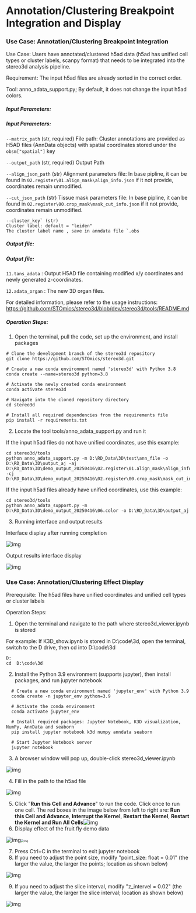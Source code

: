 # **Annotation/Clustering Breakpoint Integration and Display**

### **Use Case: Annotation/Clustering Breakpoint Integration**

Use Case: Users have annotated/clustered h5ad data (h5ad has unified cell types or cluster labels, scanpy format) that needs to be integrated into the stereo3d analysis pipeline.

Requirement: The input h5ad files are already sorted in the correct order.

Tool: anno_adata_support.py; By default, it does not change the input h5ad colors.

##### **Input Parameters:**

##### Input Parameters:

`--matrix_path` (str, required)
File path: Cluster annotations are provided as H5AD files (AnnData objects) with spatial coordinates stored under the `obsm["spatial"]` key

`--output_path` (str, required)
Output Path

`--align_json_path` (str)
Alignment parameters file: In base pipline, it can be found in `02.register\01.align_mask\align_info.json` if it not provide, coordinates remain unmodified.

`--cut_json_path` (str)
Tissue mask parameters file: In base pipline, it can be found in `02.register\00.crop_mask\mask_cut_info.json` if it not provide, coordinates remain unmodified.

```
--cluster_key` (str)
Cluster label: default = "leiden"
The cluster label name , save in anndata file `.obs
```

##### **Output file:**

##### Output file:

`11.tans_adata` :
Output H5AD file containing modified x/y coordinates and newly generated z-coordinates.

`12.adata_organ` :
The new 3D organ files.

For detailed information, please refer to the usage instructions:
https://github.com/STOmics/stereo3d/blob/dev/stereo3d/tools/README.md



##### Operation Steps:

1. Open the terminal, pull the code, set up the environment, and install packages

```
# Clone the development branch of the stereo3d repository
git clone https://github.com/STOmics/stereo3d.git

# Create a new conda environment named 'stereo3d' with Python 3.8
conda create --name=stereo3d python=3.8

# Activate the newly created conda environment
conda activate stereo3d

# Navigate into the cloned repository directory
cd stereo3d

# Install all required dependencies from the requirements file
pip install -r requirements.txt
```

2. Locate the tool tools/anno_adata_support.py and run it

If the input h5ad files do not have unified coordinates, use this example:

```
cd stereo3d/tools
python anno_adata_support.py -m D:\RD_Data\3D\test\ann_file -o D:\RD_Data\3D\output_aj -aj D:\RD_Data\3D\demo_output_20250416\02.register\01.align_mask\align_info.json -cj D:\RD_Data\3D\demo_output_20250416\02.register\00.crop_mask\mask_cut_info.json
```

If the input h5ad files already have unified coordinates, use this example:

```
cd stereo3d/tools
python anno_adata_support.py -m D:\RD_Data\3D\demo_output_20250416\06.color -o D:\RD_Data\3D\output_aj
```

3. Running interface and output results

Interface display after running completion

![img](file:///C:\Users\sunyiqiang\AppData\Local\Temp\ksohtml17652\wps56.jpg)

Output results interface display

![img](file:///C:\Users\sunyiqiang\AppData\Local\Temp\ksohtml17652\wps57.jpg)

### **Use Case: Annotation/Clustering Effect Display**

Prerequisite: The h5ad files have unified coordinates and unified cell types or cluster labels

Operation Steps:

1. Open the terminal and navigate to the path where stereo3d_viewer.ipynb is stored

For example: If K3D_show.ipynb is stored in D:\code\3d, open the terminal, switch to the D drive, then cd into D:\code\3d

```
D:
cd  D:\code\3d
```

2. Install the Python 3.9 environment (supports jupyter), then install packages, and run jupyter notebook
 ```
   # Create a new conda environment named 'jupyter_env' with Python 3.9
   conda create -n jupyter_env python=3.9
   
   # Activate the conda environment
   conda activate jupyter_env
   
   # Install required packages: Jupyter Notebook, K3D visualization, NumPy, AnnData and seaborn
   pip install jupyter notebook k3d numpy anndata seaborn
   
   # Start Jupyter Notebook server
   jupyter notebook
 ```

3. A browser window will pop up, double-click stereo3d_viewer.ipynb

![img](file:///C:\Users\sunyiqiang\AppData\Local\Temp\ksohtml17652\wps58.jpg)

4. Fill in the path to the h5ad file

![img](file:///C:\Users\sunyiqiang\AppData\Local\Temp\ksohtml17652\wps59.jpg)

5. Click "**Run this Cell and Advance**" to run the code. Click once to run one cell. The red boxes in the image below from left to right are: **Run this Cell and Advance**, **Interrupt the Kernel**, **Restart the Kernel**, **Restart the Kernel and Run All Cells**![img](file:///C:\Users\sunyiqiang\AppData\Local\Temp\ksohtml17652\wps60.jpg)
6. Display effect of the fruit fly demo data

![img](file:///C:\Users\sunyiqiang\AppData\Local\Temp\ksohtml17652\wps61.jpg)<img src="https://alidocs.dingtalk.com/core/api/resources/img/5eecdaf48460cde580806160b83883231fce8580e72055ef75b8339e1c4c24831f5a582afd55f51d8a3a5b4275315d43a156a98577f418d5168508ca19ce09e3a9f928ba2ee9c37643da02ac2150bbb0f99a68d6b7a44b3e2c7bc65b6503c0b1?tmpCode=160ba6ad-95fa-4a62-a62b-de04aba881d2" alt="img" style="zoom:50%;" />



7. Press Ctrl+C in the terminal to exit jupyter notebook
8. If you need to adjust the point size, modify "point_size: float = 0.01" (the larger the value, the larger the points; location as shown below)

![img](file:///C:\Users\sunyiqiang\AppData\Local\Temp\ksohtml17652\wps63.jpg)

9. If you need to adjust the slice interval, modify "z_intervel = 0.02" (the larger the value, the larger the slice interval; location as shown below)

![img](file:///C:\Users\sunyiqiang\AppData\Local\Temp\ksohtml17652\wps64.jpg)